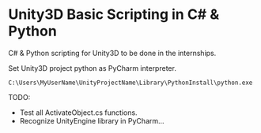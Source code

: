 # Unity3D Basic Scripting in C# & Python
C# & Python scripting for Unity3D to be done in the internships. 

Set Unity3D project python as PyCharm interpreter.

`C:\Users\MyUserName\UnityProjectName\Library\PythonInstall\python.exe`

TODO: 
- Test all ActivateObject.cs functions.
- Recognize UnityEngine library in PyCharm...
